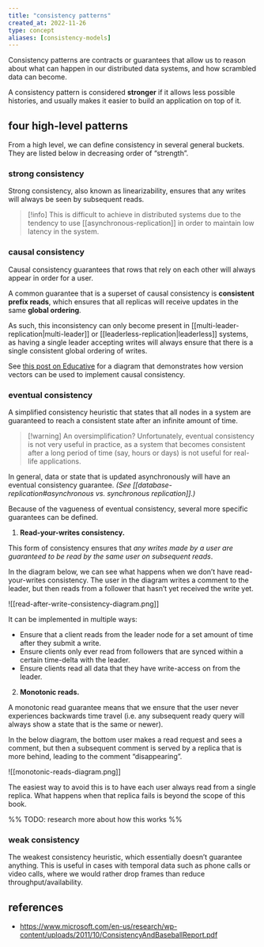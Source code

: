 ```yaml
---
title: "consistency patterns"
created_at: 2022-11-26
type: concept
aliases: [consistency-models]
---
```


Consistency patterns are contracts or guarantees that allow us to reason about what can happen in our distributed data systems, and how scrambled data can become.

A consistency pattern is considered **stronger** if it allows less possible histories, and usually makes it easier to build an application on top of it.

## four high-level patterns

From a high level, we can define consistency in several general buckets. They are listed below in decreasing order of “strength”.

### strong consistency

Strong consistency, also known as linearizability, ensures that any writes will always be seen by subsequent reads.

> [!info]
> This is difficult to achieve in distributed systems due to the tendency to use [[asynchronous-replication]] in order to maintain low latency in the system.

### causal consistency

Causal consistency guarantees that rows that rely on each other will always appear in order for a user.

A common guarantee that is a superset of causal consistency is **consistent prefix reads**, which ensures that all replicas will receive updates in the same **global ordering**.

As such, this inconsistency can only become present in [[multi-leader-replication|multi-leader]] or [[leaderless-replication|leaderless]] systems, as having a single leader accepting writes will always ensure that there is a single consistent global ordering of writes.

See [this post on Educative](https://www.educative.io/blog/causal-consistency-model#ayYuaeLZOeIZwQuC52K4E) for a diagram that demonstrates how version vectors can be used to implement causal consistency.

### eventual consistency

A simplified consistency heuristic that states that all nodes in a system are guaranteed to reach a consistent state after an infinite amount of time.

> [!warning] An oversimplification?
> Unfortunately, eventual consistency is not very useful in practice, as a system that becomes consistent after a long period of time (say, hours or days) is not useful for real-life applications.

In general, data or state that is updated asynchronously will have an eventual consistency guarantee. *(See [[database-replication#asynchronous vs. synchronous replication]].)*

Because of the vagueness of eventual consistency, several more specific guarantees can be defined.

1. **Read-your-writes consistency.**

This form of consistency ensures that *any writes made by a user are guaranteed to be read by the same user on subsequent reads*.

In the diagram below, we can see what happens when we don’t have read-your-writes consistency. The user in the diagram writes a comment to the leader, but then reads from a follower that hasn’t yet received the write yet.

![[read-after-write-consistency-diagram.png]]

It can be implemented in multiple ways:
- Ensure that a client reads from the leader node for a set amount of time after they submit a write.
- Ensure clients only ever read from followers that are synced within a certain time-delta with the leader.
- Ensure clients read all data that they have write-access on from the leader.

2. **Monotonic reads.**

A monotonic read guarantee means that we ensure that the user never experiences backwards time travel (i.e. any subsequent ready query will always show a state that is the same or newer).

In the below diagram, the bottom user makes a read request and sees a comment, but then a subsequent comment is served by a replica that is more behind, leading to the comment “disappearing”.

![[monotonic-reads-diagram.png]]

The easiest way to avoid this is to have each user always read from a single replica. What happens when that replica fails is beyond the scope of this book.

%% TODO: research more about how this works %%

### weak consistency

The weakest consistency heuristic, which essentially doesn’t guarantee anything. This is useful in cases with temporal data such as phone calls or video calls, where we would rather drop frames than reduce throughput/availability.

## references

- https://www.microsoft.com/en-us/research/wp-content/uploads/2011/10/ConsistencyAndBaseballReport.pdf
